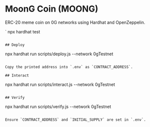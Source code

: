 # MoonG Coin (MOONG)

ERC-20 meme coin on 0G networks using Hardhat and OpenZeppelin.

`
npx hardhat test
```

## Deploy

```
npx hardhat run scripts/deploy.js --network 0gTestnet
```

Copy the printed address into `.env` as `CONTRACT_ADDRESS`.

## Interact

```
npx hardhat run scripts/interact.js --network 0gTestnet
```

## Verify

```
npx hardhat run scripts/verify.js --network 0gTestnet
```

Ensure `CONTRACT_ADDRESS` and `INITIAL_SUPPLY` are set in `.env`.
